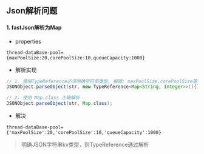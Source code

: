 ## Json解析问题

#### 1. fastJson解析为Map

* properties

```properties
thread-dataBase-pool={maxPoolSize:20,corePoolSize:10,queueCapacity:1000}
```

* 解析实现

```java
// 1. 使用TypeReference必须明确字符串类型, 报错: maxPoolSize,corePoolSize等不能明确是String，是Object
JSONObject.parseObject(str, new TypeReference<Map<String, Integer>>(){});

// 2. 使用 Map.class 正确解析
JSONObject.parseObject(str, Map.class);
```

* 解决

```properties
thread-dataBase-pool={'maxPoolSize':20,'corePoolSize':10,'queueCapacity':1000}
```

> 明确JSON字符串kv类型，则TypeReference通过解析